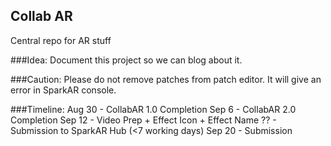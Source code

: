 ## Collab AR

Central repo for AR stuff

###Idea:
Document this project so we can blog about it.

###Caution:
Please do not remove patches from patch editor.
It will give an error in SparkAR console.

###Timeline:
Aug 30 - CollabAR 1.0 Completion
Sep 6 - CollabAR 2.0 Completion
Sep 12 - Video Prep + Effect Icon + Effect Name
?? - Submission to SparkAR Hub (<7 working days)
Sep 20 - Submission
